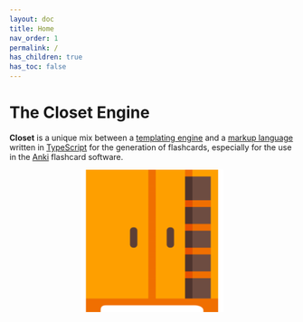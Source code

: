 ```yaml
---
layout: doc
title: Home
nav_order: 1
permalink: /
has_children: true
has_toc: false
---
```


# The Closet Engine

**Closet** is a unique mix between a [templating engine](https://en.wikipedia.org/wiki/Template_processor) and a [markup language](https://en.wikipedia.org/wiki/Markup_language) written in [TypeScript](https://www.typescriptlang.org/) for the generation of flashcards, especially for the use in the [Anki](https://apps.ankiweb.net/) flashcard software.

<img alt="Closet logo" src="/assets/images/logo.png" style="width: 50%; display: block; margin: 0 auto;"/>
